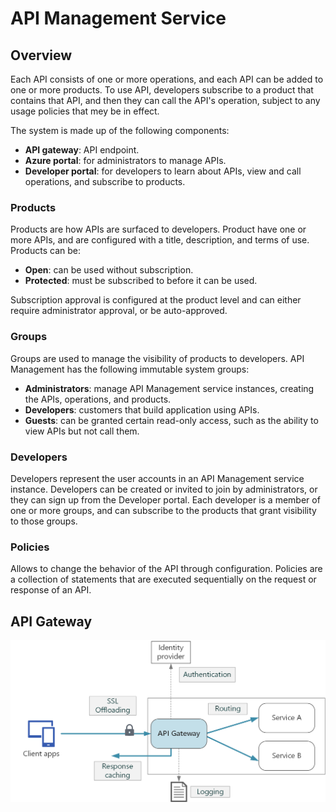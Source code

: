 # API Management Service

## Overview

Each API consists of one or more operations, and each API can be added to one or more products. To use API, developers subscribe to a product that contains that API, and then they can call the API's operation, subject to any usage policies that mey be in effect.

The system is made up of the following components:

- **API gateway**: API endpoint.
- **Azure portal**: for administrators to manage APIs.
- **Developer portal**: for developers to learn about APIs, view and call operations, and subscribe to products.

### Products

Products are how APIs are surfaced to developers. Product have one or more APIs, and are configured with a title, description, and terms of use. Products can be:

- **Open**: can be used without subscription.
- **Protected**: must be subscribed to before it can be used.

Subscription approval is configured at the product level and can either require administrator approval, or be auto-approved.

### Groups

Groups are used to manage the visibility of products to developers. API Management has the following immutable system groups:

- **Administrators**: manage API Management service instances, creating the APIs, operations, and products.
- **Developers**: customers that build application using APIs.
- **Guests**: can be granted certain read-only access, such as the ability to view APIs but not call them.

### Developers

Developers represent the user accounts in an API Management service instance. Developers can be created or invited to join by administrators, or they can sign up from the Developer portal. Each developer is a member of one or more groups, and can subscribe to the products that grant visibility to those groups.

### Policies

Allows to change the behavior of the API through configuration. Policies are a collection of statements that are executed sequentially on the request or response of an API.

## API Gateway

![API Gateway](./assets/api-gateway.png)